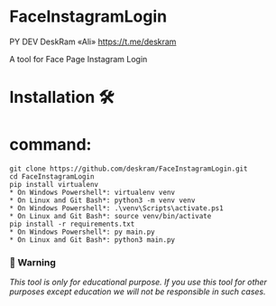 #                         FaceInstagramLogin
PY DEV DeskRam «Ali» https://t.me/deskram

A tool for Face Page Instagram Login

# Installation 🛠️
# command:
    git clone https://github.com/deskram/FaceInstagramLogin.git
    cd FaceInstagramLogin
    pip install virtualenv
    * On Windows Powershell*: virtualenv venv
    * On Linux and Git Bash*: python3 -m venv venv
    * On Windows Powershell*: .\venv\Scripts\activate.ps1
    * On Linux and Git Bash*: source venv/bin/activate
    pip install -r requirements.txt
    * On Windows Powershell*: py main.py
    * On Linux and Git Bash*: python3 main.py

### 📢 Warning 
*This tool is only for educational purpose. If you use this tool for other purposes except education we will not be responsible in such cases.*
